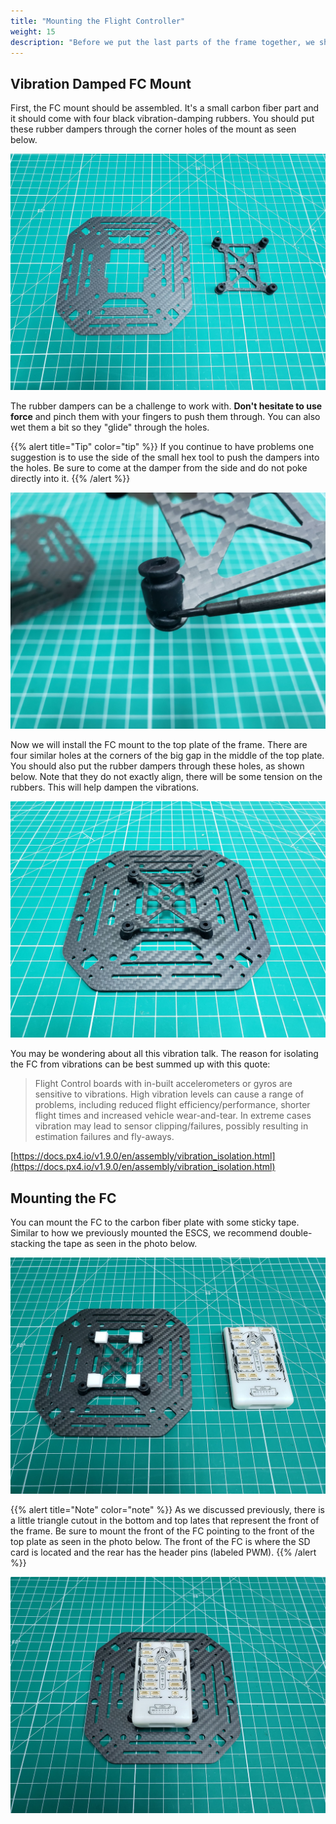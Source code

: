 ```yaml
---
title: "Mounting the Flight Controller"
weight: 15
description: "Before we put the last parts of the frame together, we should install some components on the top plate."
---
```


## Vibration Damped FC Mount

First, the FC mount should be assembled.
It's a small carbon fiber part and it should come with four black
vibration-damping rubbers. You should put these rubber dampers through
the corner holes of the mount as seen below.

![Top plate and FC mount with rubber dampers installed](top_plate_parts.jpg)

The rubber dampers can be a challenge to work with.
**Don't hesitate to use force** and pinch them with your fingers to
push them through. You can also wet them a bit so they "glide" through the holes.

{{% alert title="Tip" color="tip" %}}
If you continue to have problems one suggestion is to use the
side of the small hex tool to push the dampers into the holes.
Be sure to come at the damper from the side and do not poke directly into it.
{{% /alert %}}

![Using the small hex tool to push the damper through](rubber_with_tool.jpg)

Now we will install the FC mount to the top plate of the frame. There are four similar
holes at the corners of the big gap in the middle of the top plate.
You should also put the rubber dampers through these holes, as shown below.
Note that they do not exactly align, there will be some tension on the rubbers.
This will help dampen the vibrations.

![Top plate with FC mount](top_plate_with_fc_mount.jpg)

You may be wondering about all this vibration talk.
The reason for isolating the FC from vibrations can be best summed up with this quote:

> Flight Control boards with in-built accelerometers or gyros are
> sensitive to vibrations. High vibration levels can cause a range of problems,
> including reduced flight efficiency/performance, shorter flight times and increased
> vehicle wear-and-tear. In extreme cases vibration may lead to sensor
> clipping/failures, possibly resulting in estimation failures and fly-aways.

[https://docs.px4.io/v1.9.0/en/assembly/vibration_isolation.html](https://docs.px4.io/v1.9.0/en/assembly/vibration_isolation.html)

## Mounting the FC

You can mount the FC to the carbon fiber plate with some sticky tape.
Similar to how we previously mounted the ESCS, we recommend double-stacking
the tape as seen in the photo below.

![Double-stacked tape ready for FC mounting](top_plate_with_tape.jpg)

{{% alert title="Note" color="note" %}}
As we discussed previously, there is a little triangle cutout in the bottom and top
lates that represent the front of the frame. Be sure to mount the front of the
FC pointing to the front of the top plate as seen in the photo below.
The front of the FC is where the SD card is located and the rear has the
header pins (labeled PWM).
{{% /alert %}}

![FC stuck to carbon plate and ready for wiring](fc_mounted_to_top_plate.jpg)
